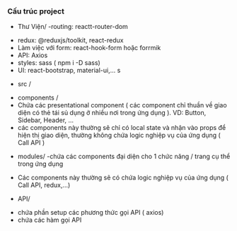 ### Cấu trúc project
+ Thư Viện/
-routing: reactt-router-dom
- redux: @reduxjs/toolkit, react-redux
- Làm việc với form: react-hook-form hoặc forrmik
- API: Axios
- styles: sass ( npm i -D sass)
- UI: react-bootstrap, material-ui,...
s

+ src /
- components /
- Chứa các presentational component ( các component chỉ thuần về giao diện có thẻ tái sủ dụng ở nhiều nơi trong ứng dụng ). VD: Button, Sidebar, Header, ...
- các components này thường sẽ chỉ có local state và nhận vào props để hiện thị giao diện, thường không chứa logic nghiệp vụ của ứng dụng ( Call API )

+ modules/
-chứa các components đại diện cho 1 chức năng / trang cụ thể trong ứng dụng 
- Các components này thường sẽ có chứa logic nghiệp vụ của ứng dụng ( Call API, redux,...)

+ API/
 - chứa phần setup các phương thức gọi API ( axios)
 - chứa các hàm gọi API